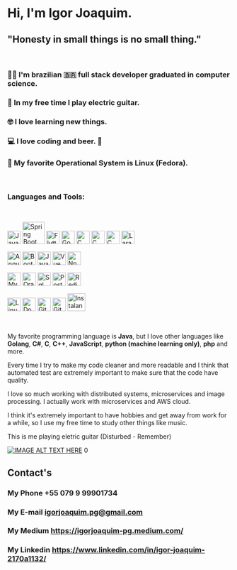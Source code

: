 # Hi, I'm Igor Joaquim.

## "Honesty in small things is no small thing."

<br/>


### :man_student:  I'm brazilian :brazil: full stack developer graduated in computer science.
### :guitar: In my free time I play electric guitar.
### :nerd_face: I love learning new things.
### :computer: I love coding and beer. :beers:
### 🐧 My favorite Operational System is Linux (Fedora).
<br/>


### Languages and Tools:
<br/>

<p>
    <img src="https://cdn.iconscout.com/icon/free/png-256/java-43-569305.png" srcset="https://cdn.iconscout.com/icon/free/png-512/java-43-569305.png 2x" alt="Java Icon" width="30" />
    <img alt="Spring Boot" src="https://images.g2crowd.com/uploads/product/image/social_landscape/social_landscape_9d63a0ed04b871d3dacc8647b7f0927d/spring-boot.png" width="50" />
    <img src="https://cdn.iconscout.com/icon/free/png-256/flutter-2038877-1720090.png" srcset="https://cdn.iconscout.com/icon/free/png-512/flutter-2038877-1720090.png 2x" alt="Flutter Icon" width="30" />
    <img src="https://cdn.iconscout.com/icon/free/png-256/go-77-1175166.png" srcset="https://cdn.iconscout.com/icon/free/png-512/go-77-1175166.png 2x" alt="Go Icon" width="30"/>
    <img src="https://cdn.iconscout.com/icon/free/png-256/c-4-226082.png" srcset="https://cdn.iconscout.com/icon/free/png-512/c-4-226082.png 2x" alt="C Icon" width="30" />
    <img src="https://cdn.iconscout.com/icon/free/png-256/c-58-1175247.png" srcset="https://cdn.iconscout.com/icon/free/png-512/c-58-1175247.png 2x" alt="C Icon" width="30" />
    <img src="https://cdn.iconscout.com/icon/free/png-256/c-sharp-2-569585.png" srcset="https://cdn.iconscout.com/icon/free/png-512/c-sharp-2-569585.png 2x" alt="C sharp Icon" width="30" />
    <img src="https://cdn.iconscout.com/icon/free/png-256/laravel-2038872-1720085.png" srcset="https://cdn.iconscout.com/icon/free/png-512/laravel-2038872-1720085.png 2x" alt="Laravel Icon" width="30" /> 
</p>
<p>
     <img src="https://cdn.iconscout.com/icon/free/png-256/angular-226066.png" srcset="https://cdn.iconscout.com/icon/free/png-512/angular-226066.png 2x" alt="Angular Icon" width="30" />
     <img src="https://cdn.iconscout.com/icon/free/png-256/bootstrap-226077.png" srcset="https://cdn.iconscout.com/icon/free/png-512/bootstrap-226077.png 2x" alt="Bootstrap Icon" width="30" />
     <img src="https://cdn.iconscout.com/icon/free/png-256/logo-1889528-1597588.png" srcset="https://cdn.iconscout.com/icon/free/png-512/logo-1889528-1597588.png 2x" alt="Java script Logo Icon" width="30" />
     <img src="https://cdn.iconscout.com/icon/free/png-256/vue-282497.png" srcset="https://cdn.iconscout.com/icon/free/png-512/vue-282497.png 2x" alt="Vue Logo Icon" width="30" />
     <img src="https://cdn.iconscout.com/icon/free/png-256/npm-3-1175132.png" srcset="https://cdn.iconscout.com/icon/free/png-512/npm-3-1175132.png 2x" alt="Npm Icon" width="30" />
</p>
<p>
    <img src="https://cdn.iconscout.com/icon/free/png-256/mysql-11-555547.png" srcset="https://cdn.iconscout.com/icon/free/png-512/mysql-11-555547.png 2x" alt="Mysql Icon" width="30" />
    <img src="https://cdn.iconscout.com/icon/free/png-256/oracle-9-1175131.png" srcset="https://cdn.iconscout.com/icon/free/png-512/oracle-9-1175131.png 2x" alt="Oracle Icon" width="30" />
    <img src="https://cdn.iconscout.com/icon/free/png-256/sql-4-190807.png" srcset="https://cdn.iconscout.com/icon/free/png-512/sql-4-190807.png 2x" alt="Sql Logo Icon" width="30" />
    <img src="https://cdn.iconscout.com/icon/free/png-256/postgresql-5-569524.png" srcset="https://cdn.iconscout.com/icon/free/png-512/postgresql-5-569524.png 2x" alt="Postgresql Icon" width="30" />
    <img src="https://cdn.iconscout.com/icon/free/png-256/redis-83994.png" srcset="https://cdn.iconscout.com/icon/free/png-512/redis-83994.png 2x" alt="Redis Icon" width="30" />
</p>
<p>
    <img src="https://cdn.iconscout.com/icon/free/png-256/linux-17-570099.png" srcset="https://cdn.iconscout.com/icon/free/png-512/linux-17-570099.png 2x" alt="Linux Icon" width="30" />
    <img src="https://cdn.iconscout.com/icon/free/png-256/social-275-116309.png" srcset="https://cdn.iconscout.com/icon/free/png-512/social-275-116309.png 2x" alt="Docker Logo Icon" width="30" />
    <img src="https://cdn.iconscout.com/icon/free/png-256/git-13-569377.png" srcset="https://cdn.iconscout.com/icon/free/png-512/git-13-569377.png 2x" alt="Git Icon" width="30" />
    <img src="https://cdn.iconscout.com/icon/free/png-256/github-34-225988.png" srcset="https://cdn.iconscout.com/icon/free/png-512/github-34-225988.png 2x" alt="Github Icon" width="30" />
    <img alt="Instalando o OpenCV4.2 - Caderno de Laboratório" class="n3VNCb" src="https://cadernodelaboratorio.com.br/wp-content/uploads/2020/01/opencv-logo-1.png" width="40" />
</p>
<br/>


My favorite programming language is <b>Java</b>, but I love other languages like <b>Golang</b>, <b>C#</b>,  <b>C</b>, <b>C++</b>, <b>JavaScript</b>, <b>python (machine learning only)</b>, <b>php</b> and more.
 
Every time I try to make my code cleaner and more readable and I think that automated test are extremely important to make sure that the code have quality.

I love so much working with distributed systems, microservices and image processing. I actually work with microservices and AWS cloud.

I think it's extremely important to have hobbies and get away from work for a while, so I use my free time to study other things like music.

This is me playing eletric guitar (Disturbed - Remember)

[![IMAGE ALT TEXT HERE](https://img.youtube.com/vi/7WuGnlTqtC4/0.jpg)](https://www.youtube.com/watch?v=7WuGnlTqtC4)
0

## Contact's
### My Phone +55 079 9 99901734
### My E-mail igorjoaquim.pg@gmail.com
### My Medium https://igorjoaquim-pg.medium.com/
### My Linkedin https://www.linkedin.com/in/igor-joaquim-2170a1132/

